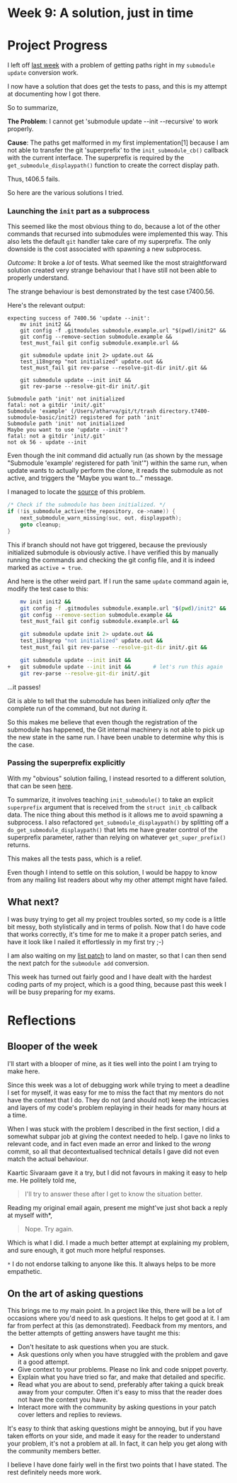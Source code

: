 # Week 9: A solution, just in time

# Project Progress

I left off [last week](week8#path-pains) with a problem of getting paths right in my `submodule update` conversion work.

I now have a solution that does get the tests to pass, and this is my attempt at documenting how I got there.

So to summarize,

**The Problem**: I cannot get 'submodule update --init --recursive' to work properly.

**Cause**: The paths get malformed in my first implementation[1] because I am not able to transfer the git 'superprefix' to the `init_submodule_cb()` callback with the current interface. The superprefix is required by the `get_submodule_displaypath()` function to create the correct display path.

Thus, t406.5 fails.

So here are the various solutions I tried.

### Launching the `init` part as a subprocess

This seemed like the most obvious thing to do, because a lot of the other commands that recursed into submodules were implemented this way. This also lets the default `git` handler take care of my superprefix. The only downside is the cost associated with spawning a new subprocess.

*Outcome*: It broke a *lot* of tests. What seemed like the most straightforward solution created very strange behaviour that I have still not been able to properly understand.

The strange behaviour is best demonstrated by the test case t7400.56.

Here's the relevant output:
```
expecting success of 7400.56 'update --init':
	mv init init2 &&
	git config -f .gitmodules submodule.example.url "$(pwd)/init2" &&
	git config --remove-section submodule.example &&
	test_must_fail git config submodule.example.url &&

	git submodule update init 2> update.out &&
	test_i18ngrep "not initialized" update.out &&
	test_must_fail git rev-parse --resolve-git-dir init/.git &&

	git submodule update --init init &&
	git rev-parse --resolve-git-dir init/.git

Submodule path 'init' not initialized
fatal: not a gitdir 'init/.git'
Submodule 'example' (/Users/atharva/git/t/trash directory.t7400-submodule-basic/init2) registered for path 'init'
Submodule path 'init' not initialized
Maybe you want to use 'update --init'?
fatal: not a gitdir 'init/.git'
not ok 56 - update --init
```

Even though the init command did actually run (as shown by the message
"Submodule 'example' registered for path 'init'") within the same run,
when update wants to actually perform the clone, it reads the submodule
as not active, and triggers the "Maybe you want to..." message.

I managed to locate the [source](https://github.com/tfidfwastaken/git/blob/7ad995f465072b60a8c33e51c4f91d08ee3d2484/builtin/submodule--helper.c#L2179-L2183) of this problem.

```C
/* Check if the submodule has been initialized. */
if (!is_submodule_active(the_repository, ce->name)) {
	next_submodule_warn_missing(suc, out, displaypath);
	goto cleanup;
}
```

This if branch should not have got triggered, because the previously initialized submodule is obviously active. I have verified this by manually running the commands and checking the git config file, and it is indeed marked as `active = true`.

And here is the other weird part. If I run the same `update` command again ie, modify the test case to this:

```sh
	mv init init2 &&
	git config -f .gitmodules submodule.example.url "$(pwd)/init2" &&
	git config --remove-section submodule.example &&
	test_must_fail git config submodule.example.url &&

	git submodule update init 2> update.out &&
	test_i18ngrep "not initialized" update.out &&
	test_must_fail git rev-parse --resolve-git-dir init/.git &&

	git submodule update --init init &&
+	git submodule update --init init &&       # let's run this again
	git rev-parse --resolve-git-dir init/.git
```

...it passes!

Git is able to tell that the submodule has been initialized only *after* the complete run of the command, but not *during* it.

So this makes me believe that even though the registration of the
submodule has happened, the Git internal machinery is not able to pick
up the new state in the same run. I have been unable to determine why
this is the case.

### Passing the superprefix explicitly

With my "obvious" solution failing, I instead resorted to a different solution, that can be seen [here](https://github.com/tfidfwastaken/git/commit/0ee268be35d19b147fffa870cdbc8e807969d4f7).

To summarize, it involves teaching `init_submodule()` to take an explicit `superprefix` argument that is received from the `struct init_cb` callback data. The nice thing about this method is it allows me to avoid spawning a subprocess. I also refactored `get_submodule_displaypath()` by splitting off a `do_get_submodule_displaypath()` that lets me have greater control of the superprefix parameter, rather than relying on whatever `get_super_prefix()` returns.

This makes all the tests pass, which is a relief.

Even though I intend to settle on this solution, I would be happy to know from any mailing list readers about why my other attempt might have failed.

## What next?

I was busy trying to get all my project troubles sorted, so my code is a little bit messy, both stylistically and in terms of polish. Now that I do have code that works correctly, it's time for me to make it a proper patch series, and have it look like I nailed it effortlessly in my first try ;-)

I am also waiting on my [list patch](https://lore.kernel.org/git/20210710074801.19917-1-raykar.ath@gmail.com/) to land on master, so that I can then send the next patch for the `submodule add` conversion.

This week has turned out fairly good and I have dealt with the hardest coding parts of my project, which is a good thing, because past this week I will be busy preparing for my exams.

# Reflections

## Blooper of the week

I'll start with a blooper of mine, as it ties well into the point I am trying to make here.

Since this week was a lot of debugging work while trying to meet a deadline I set for myself, it was easy for me to miss the fact that my mentors do not have the context that I do. They do not (and should not) keep the intricacies and layers of my code's problem replaying in their heads for many hours at a time.

When I was stuck with the problem I described in the first section, I did a somewhat subpar job at giving the context needed to help. I gave no links to relevant code, and in fact even made an error and linked to the *wrong* commit, so all that decontextualised technical details I gave did not even match the actual behaviour.

Kaartic Sivaraam gave it a try, but I did not favours in making it easy to help me. He politely told me,
> I'll try to answer these after I get to know the situation better.

Reading my original email again, present me might've just shot back a reply at myself with*,
> Nope. Try again.

Which is what I did. I made a much better attempt at explaining my problem, and sure enough, it got much more helpful responses.


`*` I do not endorse talking to anyone like this. It always helps to be more empathetic.

## On the art of asking questions

This brings me to my main point. In a project like this, there will be a lot of occasions where you'd need to ask questions. It helps to get good at it. I am far from perfect at this (as demonstrated). Feedback from my mentors, and the better attempts of getting answers have taught me this:

- Don't hesitate to ask questions when you are stuck.
- Ask questions only when you have struggled with the problem and gave it a good attempt.
- Give context to your problems. Please no link and code snippet poverty.
- Explain what you have tried so far, and make that detailed and specific.
- Read what you are about to send, preferably after taking a quick break away from your computer. Often it's easy to miss that the reader does not have the context you have.
- Interact more with the community by asking questions in your patch cover letters and replies to reviews.

It's easy to think that asking questions might be annoying, but if you have taken efforts on your side, and made it easy for the reader to understand your problem, it's not a problem at all. In fact, it can help you get along with the community members better.

I believe I have done fairly well in the first two points that I have stated. The rest definitely needs more work.
